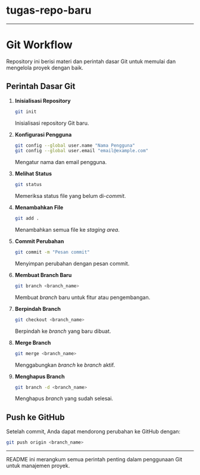 # tugas-repo-baru

---

# Git Workflow

Repository ini berisi materi dan perintah dasar Git untuk memulai dan mengelola proyek dengan baik.

## Perintah Dasar Git
1. **Inisialisasi Repository**
   ```bash
   git init
   ```
   Inisialisasi repository Git baru.

2. **Konfigurasi Pengguna**
   ```bash
   git config --global user.name "Nama Pengguna"
   git config --global user.email "email@example.com"
   ```
   Mengatur nama dan email pengguna.

3. **Melihat Status**
   ```bash
   git status
   ```
   Memeriksa status file yang belum di-*commit*.

4. **Menambahkan File**
   ```bash
   git add .
   ```
   Menambahkan semua file ke *staging area*.

5. **Commit Perubahan**
   ```bash
   git commit -m "Pesan commit"
   ```
   Menyimpan perubahan dengan pesan commit.

6. **Membuat Branch Baru**
   ```bash
   git branch <branch_name>
   ```
   Membuat *branch* baru untuk fitur atau pengembangan.

7. **Berpindah Branch**
   ```bash
   git checkout <branch_name>
   ```
   Berpindah ke *branch* yang baru dibuat.

8. **Merge Branch**
   ```bash
   git merge <branch_name>
   ```
   Menggabungkan *branch* ke *branch* aktif.

9. **Menghapus Branch**
   ```bash
   git branch -d <branch_name>
   ```
   Menghapus *branch* yang sudah selesai.

## Push ke GitHub
Setelah commit, Anda dapat mendorong perubahan ke GitHub dengan:
```bash
git push origin <branch_name>
```

---

README ini merangkum semua perintah penting dalam penggunaan Git untuk manajemen proyek.
